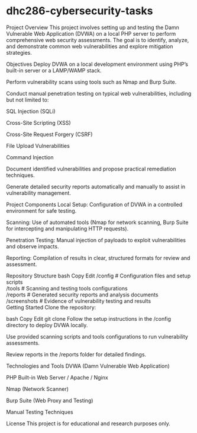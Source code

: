 # dhc286-cybersecurity-tasks
 Project Overview
This project involves setting up and testing the Damn Vulnerable Web Application (DVWA) on a local PHP server to perform comprehensive web security assessments. The goal is to identify, analyze, and demonstrate common web vulnerabilities and explore mitigation strategies.

Objectives
Deploy DVWA on a local development environment using PHP’s built-in server or a LAMP/WAMP stack.

Perform vulnerability scans using tools such as Nmap and Burp Suite.

Conduct manual penetration testing on typical web vulnerabilities, including but not limited to:

SQL Injection (SQLi)

Cross-Site Scripting (XSS)

Cross-Site Request Forgery (CSRF)

File Upload Vulnerabilities

Command Injection

Document identified vulnerabilities and propose practical remediation techniques.

Generate detailed security reports automatically and manually to assist in vulnerability management.

Project Components
Local Setup: Configuration of DVWA in a controlled environment for safe testing.

Scanning: Use of automated tools (Nmap for network scanning, Burp Suite for intercepting and manipulating HTTP requests).

Penetration Testing: Manual injection of payloads to exploit vulnerabilities and observe impacts.

Reporting: Compilation of results in clear, structured formats for review and assessment.

Repository Structure
bash
Copy
Edit
/config          # Configuration files and setup scripts  
/tools           # Scanning and testing tools configurations  
/reports         # Generated security reports and analysis documents  
/screenshots     # Evidence of vulnerability testing and results  
Getting Started
Clone the repository:

bash
Copy
Edit
git clone <repository-url>
Follow the setup instructions in the /config directory to deploy DVWA locally.

Use provided scanning scripts and tools configurations to run vulnerability assessments.

Review reports in the /reports folder for detailed findings.

Technologies and Tools
DVWA (Damn Vulnerable Web Application)

PHP Built-in Web Server / Apache / Nginx

Nmap (Network Scanner)

Burp Suite (Web Proxy and Testing)

Manual Testing Techniques

License
This project is for educational and research purposes only.
